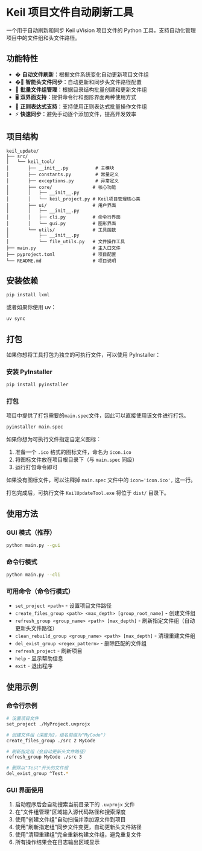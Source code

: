 # Keil 项目文件自动刷新工具

一个用于自动刷新和同步 Keil uVision 项目文件的 Python 工具，支持自动化管理项目中的文件组和头文件路径。

## 功能特性

- � **自动文件刷新**：根据文件系统变化自动更新项目文件组
- �🔧 **智能头文件同步**：自动更新和同步头文件路径配置
- 📁 **批量文件组管理**：根据目录结构批量创建和更新文件组
- 🖥️ **双界面支持**：提供命令行和图形界面两种使用方式
- 🎯 **正则表达式支持**：支持使用正则表达式批量操作文件组
- ⚡ **快速同步**：避免手动逐个添加文件，提高开发效率

## 项目结构

```
keil_update/
├── src/
│   └── keil_tool/
│       ├── __init__.py          # 主模块
│       ├── constants.py         # 常量定义
│       ├── exceptions.py        # 异常定义
│       ├── core/               # 核心功能
│       │   ├── __init__.py
│       │   └── keil_project.py # Keil项目管理核心类
│       ├── ui/                 # 用户界面
│       │   ├── __init__.py
│       │   ├── cli.py          # 命令行界面
│       │   └── gui.py          # 图形界面
│       └── utils/              # 工具函数
│           ├── __init__.py
│           └── file_utils.py   # 文件操作工具
├── main.py                     # 主入口文件
├── pyproject.toml              # 项目配置
└── README.md                   # 项目说明
```

## 安装依赖

```bash
pip install lxml
```

或者如果你使用 uv：

```bash
uv sync
```

## 打包

如果你想将工具打包为独立的可执行文件，可以使用 PyInstaller：

### 安装 PyInstaller

```bash
pip install pyinstaller
```

### 打包

项目中提供了打包需要的`main.spec`文件，因此可以直接使用该文件进行打包。

```bash
pyinstaller main.spec
```

如果你想为可执行文件指定自定义图标：

1. 准备一个 `.ico` 格式的图标文件，命名为 `icon.ico`
2. 将图标文件放在项目根目录下（与 `main.spec` 同级）
3. 运行打包命令即可

如果没有图标文件，可以注释掉 `main.spec` 文件中的 `icon='icon.ico',` 这一行。

打包完成后，可执行文件 `KeilUpdateTool.exe` 将位于 `dist/` 目录下。

## 使用方法

### GUI 模式（推荐）

```bash
python main.py --gui
```

### 命令行模式

```bash
python main.py --cli
```

### 可用命令（命令行模式）

- `set_project <path>` - 设置项目文件路径
- `create_files_group <path> <max_depth> [group_root_name]` - 创建文件组
- `refresh_group <group_name> <path> [max_depth]` - 刷新指定文件组（自动更新头文件路径）
- `clean_rebuild_group <group_name> <path> [max_depth]` - 清理重建文件组
- `del_exist_group <regex_pattern>` - 删除匹配的文件组
- `refresh_project` - 刷新项目
- `help` - 显示帮助信息
- `exit` - 退出程序

## 使用示例

### 命令行示例

```bash
# 设置项目文件
set_project ./MyProject.uvprojx

# 创建文件组（深度为2，组名前缀为"MyCode"）
create_files_group ./src 2 MyCode

# 刷新指定组（会自动更新头文件路径）
refresh_group MyCode ./src 3

# 删除以"Test"开头的文件组
del_exist_group ^Test.*
```

### GUI 界面使用

1. 启动程序后会自动搜索当前目录下的 `.uvprojx` 文件
2. 在"文件组管理"区域输入源代码路径和搜索深度
3. 使用"创建文件组"自动扫描并添加源文件到项目
4. 使用"刷新指定组"同步文件变更，自动更新头文件路径
5. 使用"清理重建组"完全重新构建文件组，避免重复文件
6. 所有操作结果会在日志输出区域显示
